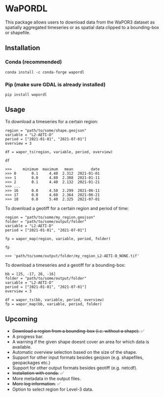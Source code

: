 # WaPORDL

This package allows users to download data from the WaPOR3 dataset as spatially aggregated timeseries or as spatial data clipped to a bounding-box or shapefile.

## Installation

### Conda (recommended)
`conda install -c conda-forge wapordl`

### Pip (make sure GDAL is already installed)
`pip install wapordl`

## Usage

To download a timeseries for a certain region:

    region = "path/to/some/shape.geojson"
    variable = "L2-AETI-D"
    period = ["2021-01-01", "2021-07-01"]
    overview = 3

    df = wapor_ts(region, variable, period, overview)
    
    df

    >>>     minimum  maximum   mean        date
    >>> 0       0.1     4.40  2.312  2021-01-01
    >>> 1       0.0     4.80  2.388  2021-01-11
    >>> 2       0.1     4.40  2.132  2021-01-21
    >>> ...
    >>> 16      0.0     4.50  2.299  2021-06-11
    >>> 17      0.0     4.60  2.364  2021-06-21
    >>> 18      0.0     5.40  2.325  2021-07-01

To download a geotiff for a certain region and period of time:

    region = "path/to/some/my_region.geojson"
    folder = "path/to/some/output/folder"
    variable = "L2-AETI-D"
    period = ["2021-01-01", "2021-07-01"]

    fp = wapor_map(region, variable, period, folder)

    fp

    >>> 'path/to/some/output/folder/my_region_L2-AETI-D_NONE.tif'

To download a timeseries and a geotiff for a bounding-box:

    bb = [25, -17, 26, -16]
    folder = "path/to/some/output/folder"
    variable = "L2-AETI-D"
    period = ["2021-01-01", "2021-07-01"]
    overview = 3

    df = wapor_ts(bb, variable, period, overview)
    fp = wapor_map(bb, variable, period, folder)

## Upcoming

- ~~Download a region from a bounding-box (i.e. without a shape).~~ ✅
- A progress bar.
- A warning if the given shape doesnt cover an area for which data is available.
- Automatic overview selection based on the size of the shape.
- Support for other input formats besides geojson (e.g. shapefiles, geopackages etc.)
- Support for other output formats besides geotiff (e.g. netcdf).
- ~~Installation with conda.~~ ✅
- More metadata in the output files.
- ~~More log information.~~ ✅
- Option to select region for Level-3 data.